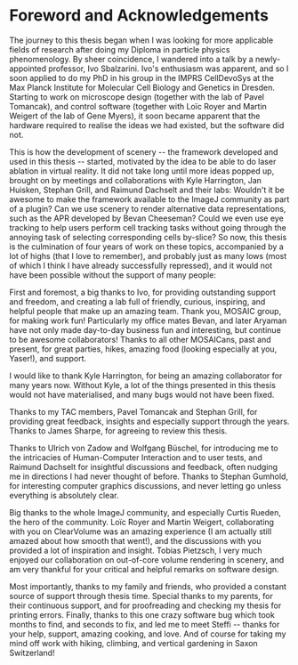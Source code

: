 
# Foreword and Acknowledgements

The journey to this thesis began when I was looking for more applicable fields of research after doing my Diploma in particle physics phenomenology. By sheer coincidence, I wandered into a talk by a newly-appointed professor, Ivo Sbalzarini. Ivo's enthusiasm was apparent, and so I soon applied to do my PhD in his group in the IMPRS CellDevoSys at the Max Planck Institute for Molecular Cell Biology and Genetics in Dresden. Starting to work on microscope design (together with the lab of Pavel Tomancak), and control software (together with Loïc Royer and Martin Weigert of the lab of Gene Myers), it soon became apparent that the hardware required to realise the ideas we had existed, but the software did not. 

This is how the development of scenery -- the framework developed and used in this thesis -- started, motivated by the idea to be able to do laser ablation in virtual reality. It did not take long until more ideas popped up, brought on by meetings and collaborations with Kyle Harrington, Jan Huisken, Stephan Grill, and Raimund Dachselt and their labs: Wouldn't it be awesome to make the framework available to the ImageJ community as part of a plugin? Can we use scenery to render alternative data representations, such as the APR developed by Bevan Cheeseman? Could we even use eye tracking to help users perform cell tracking tasks without going through the annoying task of selecting corresponding cells by-slice? So now, this thesis is the culmination of four years of work on these topics, accompanied by a lot of highs (that I love to remember), and probably just as many lows (most of which I think I have already successfully repressed), and it would not have been possible without the support of many people:

First and foremost, a big thanks to Ivo, for providing outstanding support and freedom, and creating a lab full of friendly, curious,  inspiring, and helpful people that make up an amazing team. Thank you, MOSAIC group, for making work fun! Particularly my office mates Bevan, and later Aryaman have not only made day-to-day business fun and interesting, but continue to be awesome collaborators! Thanks to all other MOSAICans, past and present, for great parties, hikes, amazing food (looking especially at you, Yaser!), and support.

I would like to thank Kyle Harrington, for being an amazing collaborator for many years now. Without Kyle, a lot of the things presented in this thesis would not have materialised, and many bugs would not have been fixed.

Thanks to my TAC members, Pavel Tomancak and Stephan Grill, for providing great feedback, insights and especially support through the years. Thanks to James Sharpe, for agreeing to review this thesis.

Thanks to Ulrich von Zadow and Wolfgang Büschel, for introducing me to the intricacies of Human-Computer Interaction and to user tests, and Raimund Dachselt for insightful discussions and feedback, often nudging me in directions I had never thought of before. Thanks to Stephan Gumhold, for interesting computer graphics discussions, and never letting go unless everything is absolutely clear.

Big thanks to the whole ImageJ community, and especially Curtis Rueden, the hero of the community. Loïc Royer and Martin Weigert, collaborating with you on ClearVolume was an amazing experience (I am actually still amazed about how smooth that went!), and the discussions with you provided a lot of inspiration and insight. Tobias Pietzsch, I very much enjoyed our collaboration on out-of-core volume rendering in scenery, and am very thankful for your critical and helpful remarks on software design.

Most importantly, thanks to my family and friends, who provided a constant source of support through thesis time. Special thanks to my parents, for their continuous support, and for proofreading and checking my thesis for printing errors. Finally, thanks to this one crazy software bug which took months to find, and seconds to fix, and led me to meet Steffi -- thanks for your help, support, amazing cooking, and love. And of course for taking my mind off work with hiking, climbing, and vertical gardening in Saxon Switzerland!

